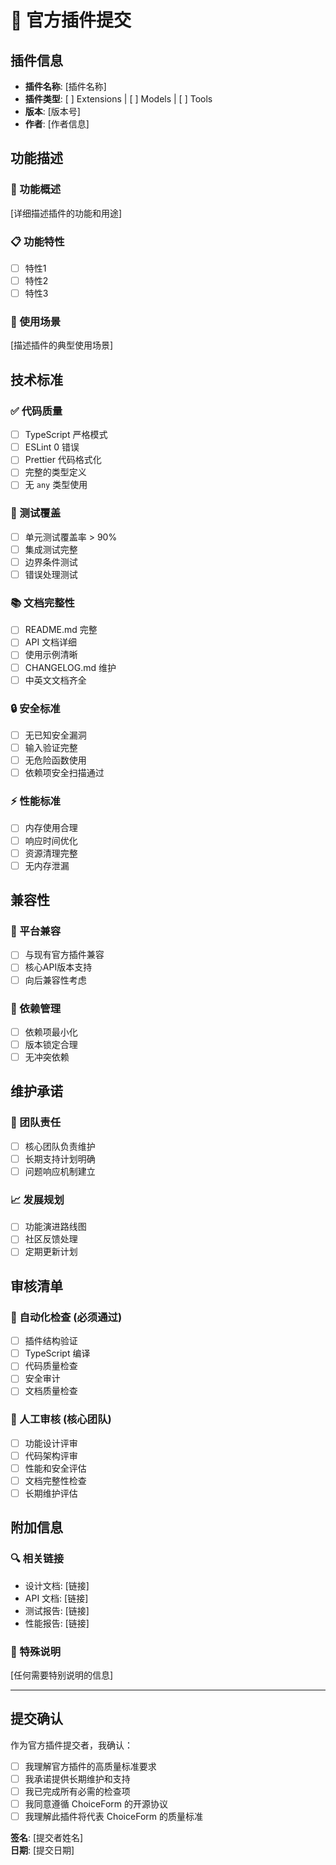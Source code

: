 # 🏢 官方插件提交

## 插件信息

- **插件名称**: [插件名称]
- **插件类型**: [ ] Extensions | [ ] Models | [ ] Tools
- **版本**: [版本号]
- **作者**: [作者信息]

## 功能描述

### 🎯 功能概述
[详细描述插件的功能和用途]

### 📋 功能特性
- [ ] 特性1
- [ ] 特性2
- [ ] 特性3

### 🚀 使用场景
[描述插件的典型使用场景]

## 技术标准

### ✅ 代码质量
- [ ] TypeScript 严格模式
- [ ] ESLint 0 错误
- [ ] Prettier 代码格式化
- [ ] 完整的类型定义
- [ ] 无 `any` 类型使用

### 🧪 测试覆盖
- [ ] 单元测试覆盖率 > 90%
- [ ] 集成测试完整
- [ ] 边界条件测试
- [ ] 错误处理测试

### 📚 文档完整性
- [ ] README.md 完整
- [ ] API 文档详细
- [ ] 使用示例清晰
- [ ] CHANGELOG.md 维护
- [ ] 中英文文档齐全

### 🔒 安全标准
- [ ] 无已知安全漏洞
- [ ] 输入验证完整
- [ ] 无危险函数使用
- [ ] 依赖项安全扫描通过

### ⚡ 性能标准
- [ ] 内存使用合理
- [ ] 响应时间优化
- [ ] 资源清理完整
- [ ] 无内存泄漏

## 兼容性

### 🔗 平台兼容
- [ ] 与现有官方插件兼容
- [ ] 核心API版本支持
- [ ] 向后兼容性考虑

### 🔧 依赖管理
- [ ] 依赖项最小化
- [ ] 版本锁定合理
- [ ] 无冲突依赖

## 维护承诺

### 👥 团队责任
- [ ] 核心团队负责维护
- [ ] 长期支持计划明确
- [ ] 问题响应机制建立

### 📈 发展规划
- [ ] 功能演进路线图
- [ ] 社区反馈处理
- [ ] 定期更新计划

## 审核清单

### 🤖 自动化检查 (必须通过)
- [ ] 插件结构验证
- [ ] TypeScript 编译
- [ ] 代码质量检查
- [ ] 安全审计
- [ ] 文档质量检查

### 👤 人工审核 (核心团队)
- [ ] 功能设计评审
- [ ] 代码架构评审
- [ ] 性能和安全评估
- [ ] 文档完整性检查
- [ ] 长期维护评估

## 附加信息

### 🔍 相关链接
- 设计文档: [链接]
- API 文档: [链接]
- 测试报告: [链接]
- 性能报告: [链接]

### 💬 特殊说明
[任何需要特别说明的信息]

---

## 提交确认

作为官方插件提交者，我确认：

- [ ] 我理解官方插件的高质量标准要求
- [ ] 我承诺提供长期维护和支持
- [ ] 我已完成所有必需的检查项
- [ ] 我同意遵循 ChoiceForm 的开源协议
- [ ] 我理解此插件将代表 ChoiceForm 的质量标准

**签名**: [提交者姓名]  
**日期**: [提交日期] 